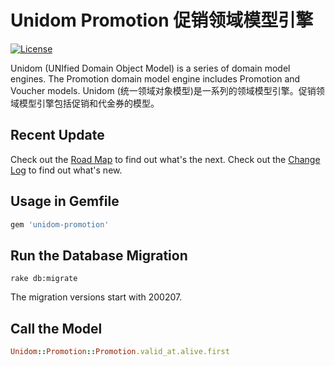 # Unidom Promotion 促销领域模型引擎

[![License](https://img.shields.io/badge/license-MIT-green.svg)](http://opensource.org/licenses/MIT)

Unidom (UNIfied Domain Object Model) is a series of domain model engines. The Promotion domain model engine includes Promotion and Voucher models.
Unidom (统一领域对象模型)是一系列的领域模型引擎。促销领域模型引擎包括促销和代金券的模型。



## Recent Update

Check out the [Road Map](ROADMAP.md) to find out what's the next.
Check out the [Change Log](CHANGELOG.md) to find out what's new.



## Usage in Gemfile

```ruby
gem 'unidom-promotion'
```



## Run the Database Migration

```shell
rake db:migrate
```
The migration versions start with 200207.



## Call the Model

```ruby
Unidom::Promotion::Promotion.valid_at.alive.first
```
